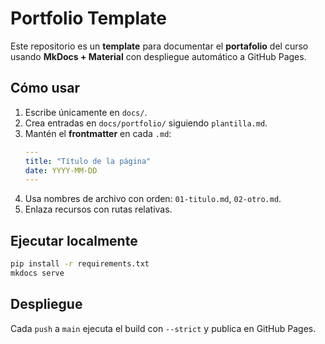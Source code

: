 # Portfolio Template

Este repositorio es un **template** para documentar el **portafolio** del curso usando **MkDocs + Material** con despliegue automático a GitHub Pages.

## Cómo usar
1. Escribe únicamente en `docs/`.
2. Crea entradas en `docs/portfolio/` siguiendo `plantilla.md`.
3. Mantén el **frontmatter** en cada `.md`:
   ```yaml
   ---
   title: "Título de la página"
   date: YYYY-MM-DD
   ---
   ```
4. Usa nombres de archivo con orden: `01-titulo.md`, `02-otro.md`.
5. Enlaza recursos con rutas relativas.

## Ejecutar localmente
```bash
pip install -r requirements.txt
mkdocs serve
```

## Despliegue
Cada `push` a `main` ejecuta el build con `--strict` y publica en GitHub Pages.

